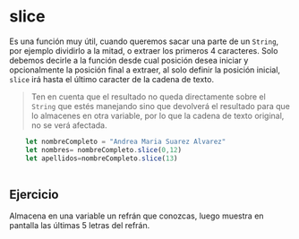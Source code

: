 # slice
Es una función muy útil, cuando queremos sacar una parte de un `String`, por ejemplo dividirlo a la mitad, o extraer los primeros 4 caracteres. Solo debemos decirle a la función desde cual posición desea iniciar y opcionalmente la posición final a extraer, al solo definir la posición inicial, `slice` irá hasta el último caracter de la cadena de texto.

> Ten en cuenta que el resultado no queda directamente sobre el `String` que estés manejando sino que devolverá el resultado para que lo almacenes en otra variable, por lo que la cadena de texto original, no se verá afectada.

```js
    let nombreCompleto = "Andrea Maria Suarez Alvarez"
    let nombres= nombreCompleto.slice(0,12)
    let apellidos=nombreCompleto.slice(13)
    
```

## Ejercicio

Almacena en una variable un refrán que conozcas, luego muestra en pantalla las últimas 5 letras del refrán.